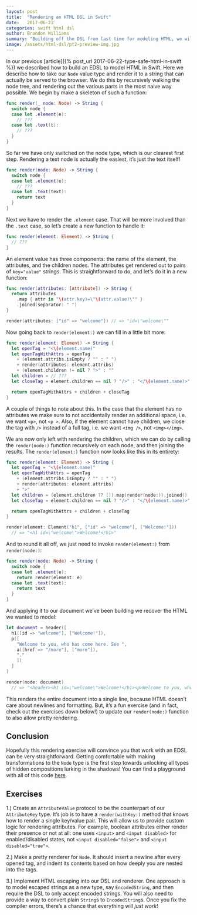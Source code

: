 ```yaml
---
layout: post
title:  "Rendering an HTML DSL in Swift"
date:   2017-06-23
categories: swift html dsl
author: Brandon Williams
summary: "Building off the DSL from last time for modeling HTML, we will create a simple function to render a node to a string that can ultimately be served to a browser."
image: /assets/html-dsl/pt2-preview-img.jpg
---
```


In our previous [article]({% post_url 2017-06-22-type-safe-html-in-swift %}) we described how to build an EDSL to model HTML in Swift. Here we describe how to take our `Node` value type and render it to a string that can actually be served to the browser. We do this by recursively walking the node tree, and rendering out the various parts in the most naive way possible. We begin by make a skeleton of such a function:

```swift
func render(_ node: Node) -> String {
  switch node {
  case let .element(e):
    // ???
  case let .text(t):
    // ???
  }
}
```

So far we have only switched on the node type, which is our clearest first step. Rendering a text node is actually the easiest, it’s just the text itself!

```swift
func render(node: Node) -> String {
  switch node {
  case let .element(e):
    // ???
  case let .text(text):
    return text
  }
}
```

Next we have to render the `.element` case. That will be more involved than the `.text` case, so let’s create a new function to handle it:

```swift
func render(element: Element) -> String {
  // ???
}
```

An element value has three components: the name of the element, the attributes, and the children nodes. The attributes get rendered out to pairs of `key="value"` strings. This is straightforward to do, and let’s do it in a new function:

```swift
func render(attributes: [Attribute]) -> String {
  return attributes
    .map { attr in "\(attr.key)=\"\(attr.value)\"" }
    .joined(separator: " ")
}

render(attributes: ["id" => "welcome"]) // => "id=\"welcome\""
```

Now going back to `render(element:)` we can fill in a little bit more:

```swift
func render(element: Element) -> String {
  let openTag = "<\(element.name)"
  let openTagWithAttrs = openTag
    + (element.attribs.isEmpty ? "" : " ")
    + render(attributes: element.attribs)
    + (element.children != nil ? ">" : ""
  let children = // ???
  let closeTag = element.children == nil ? "/>" : "</\(element.name)>"

  return openTagWithAttrs + children + closeTag
}
```

A couple of things to note about this. In the case that the element has no attributes we make sure to not accidentally render an additional space, i.e. we want `<p>`, not `<p >`. Also, if the element cannot have children, we close the tag with `/>` instead of a full tag, i.e. we want `<img />`, not `<img></img>`.

We are now only left with rendering the children, which we can do by calling the `render(node:)` function recursively on each node, and then joining the results. The `render(element:)` function now looks like this in its entirety:

```swift
func render(element: Element) -> String {
  let openTag = "<\(element.name)"
  let openTagWithAttrs = openTag
    + (element.attribs.isEmpty ? "" : " ")
    + render(attributes: element.attribs)
    + ">"
  let children = (element.children ?? []).map(render(node:)).joined()
  let closeTag = element.children == nil ? "/>" : "</\(element.name)>"

  return openTagWithAttrs + children + closeTag
}

render(element: Element("h1", ["id" => "welcome"], ["Welcome!"]))
  // => "<h1 id=\"welcome\">Welcome!</h1>"
```

And to round it all off, we just need to invoke `render(element:)` from `render(node:)`:

```swift
func render(node: Node) -> String {
  switch node {
  case let .element(e):
    return render(element: e)
  case let .text(text):
    return text
  }
}
```

And applying it to our document we’ve been building we recover the HTML we wanted to model:

```swift
let document = header([
  h1([id => "welcome"], ["Welcome!"]),
  p([
    "Welcome to you, who has come here. See ",
    a([href => "/more"], ["more"]),
    "."
    ])
  ]
)

render(node: document)
  // => "<header><h1 id=\"welcome\">Welcome!</h1><p>Welcome to you, who has come here. See <a href=\"/more\">more</a>.</p></header>"
```

This renders the entire document into a single line, because HTML doesn’t care about newlines and formatting. But, it’s a fun exercise (and in fact, check out the exercises down below!) to update our `render(node:)` function to also allow pretty rendering.

## Conclusion

Hopefully this rendering exercise will convince you that work with an EDSL can be very straightforward. Getting comfortable with making transformations to the `Node` type is the first step towards unlocking all types of hidden compositions lurking in the shadows! You can find a playground with all of this code <a href="/assets/html-dsl/html-dsl-pt2.playground.zip">here</a>.

## Exercises

1.) Create an `AttributeValue` protocol to be the counterpart of our `AttributeKey` type. It’s job is to have a `render(withKey:)` method that knows how to render a single key/value pair. This will allow us to provide custom logic for rendering attributes. For example, boolean attributes either render their presence or not at all: one uses `<input>` and `<input disabled>` for enabled/disabled states, not `<input disabled="false">` and `<input disabled="true">`.

2.) Make a pretty renderer for `Node`. It should insert a newline after every opened tag, and indent its contents based on how deeply you are nested into the tags.

3.) Implement HTML escaping into our DSL and renderer. One approach is to model escaped strings as a new type, say `EncodedString`, and then require the DSL to only accept encoded strings. You will also need to provide a way to convert plain `String`s to `EncodedString`s. Once you fix the compiler errors, there’s a chance that everything will _just work_!

